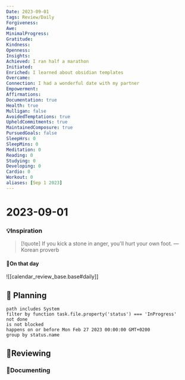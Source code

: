 ```yaml
---
Date: 2023-09-01
tags: Review/Daily
Forgiveness: 
Awe:
MinimalProgress:
Gratitude:
Kindness:
Openness:
Insights: 
Achieved: I ran half a marathon
Initiated:
Enriched: I learned about obsidian templates
Overcame:
Connection: I had a wonderful date with my partner
Empowerment:
Affirmations:
Documentation: true
Health: true
Mulligan: false
AvoidedTemptations: true
UpheldCommitments: true
MaintainedComposure: true
PursuedGoals: false
SleepHrs: 0
SleepMins: 0
Meditation: 0
Reading: 0
Studying: 0
Developing: 0
Cardio: 0
Workout: 0
aliases: [Sep 1 2023]
---
```

# 2023-09-01


### 💡Inspiration


> [!quote] If you kick a stone in anger, you'll hurt your own foot.
> — Korean proverb

#### 📼On that day

![[calendar_review_base.base#daily]]

## 📝 Planning

```tasks
path includes System
filter by function task.file.property('status') === 'InProgress'
not done
is not blocked
happens on or before Mon Feb 27 2023 00:00:00 GMT+0200
group by status.name
```

## 🔄Reviewing

### 💭Documenting

